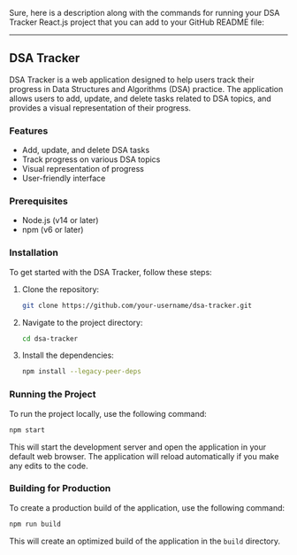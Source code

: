 Sure, here is a description along with the commands for running your DSA Tracker React.js project that you can add to your GitHub README file:

---

## DSA Tracker

DSA Tracker is a web application designed to help users track their progress in Data Structures and Algorithms (DSA) practice. The application allows users to add, update, and delete tasks related to DSA topics, and provides a visual representation of their progress.

### Features

- Add, update, and delete DSA tasks
- Track progress on various DSA topics
- Visual representation of progress
- User-friendly interface

### Prerequisites

- Node.js (v14 or later)
- npm (v6 or later)

### Installation

To get started with the DSA Tracker, follow these steps:

1. Clone the repository:

   ```sh
   git clone https://github.com/your-username/dsa-tracker.git
   ```

2. Navigate to the project directory:

   ```sh
   cd dsa-tracker
   ```

3. Install the dependencies:

   ```sh
   npm install --legacy-peer-deps
   ```

### Running the Project

To run the project locally, use the following command:

```sh
npm start
```

This will start the development server and open the application in your default web browser. The application will reload automatically if you make any edits to the code.

### Building for Production

To create a production build of the application, use the following command:

```sh
npm run build
```

This will create an optimized build of the application in the `build` directory.

